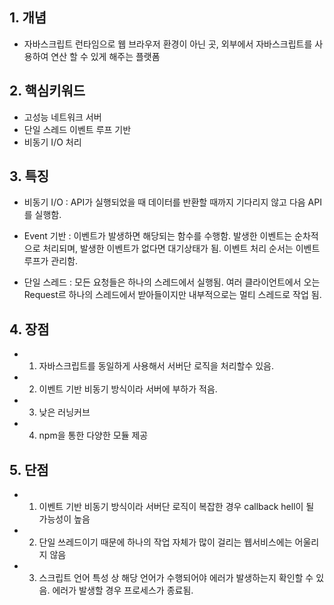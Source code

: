 ## 1. 개념

- 자바스크립트 런타임으로 웹 브라우저 환경이 아닌 곳, 외부에서 자바스크립트를 사용하여 연산 할 수 있게 해주는 플랫폼

## 2. 핵심키워드

- 고성능 네트워크 서버
- 단일 스레드 이벤트 루프 기반
- 비동기 I/O 처리

## 3. 특징

- 비동기 I/O : API가 실행되었을 때 데이터를 반환할 때까지 기다리지 않고 다음 API를 실행함.

- Event 기반 : 이벤트가 발생하면 해당되는 함수를 수행함. 발생한 이벤트는 순차적으로 처리되며, 발생한 이벤트가 없다면 대기상태가 됨. 이벤트 처리 순서는 이벤트 루프가 관리함.

- 단일 스레드 : 모든 요청들은 하나의 스레드에서 실행됨. 여러 클라이언트에서 오는 Request르 하나의 스레드에서 받아들이지만 내부적으로는 멀티 스레드로 작업 됨.

## 4. 장점

- 1. 자바스크립트를 동일하게 사용해서 서버단 로직을 처리할수 있음.
- 2. 이벤트 기반 비동기 방식이라 서버에 부하가 적음.
- 3. 낮은 러닝커브
- 4. npm을 통한 다양한 모듈 제공

## 5. 단점

- 1. 이벤트 기반 비동기 방식이라 서버단 로직이 복잡한 경우 callback hell이 될 가능성이 높음
- 2. 단일 쓰레드이기 때문에 하나의 작업 자체가 많이 걸리는 웹서비스에는 어울리지 않음
- 3. 스크립트 언어 특성 상 해당 언어가 수행되어야 에러가 발생하는지 확인할 수 있음. 에러가 발생할 경우 프로세스가 종료됨.
